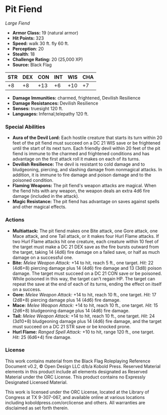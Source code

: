 # Pit Fiend

*Large* *Fiend*

- **Armor Class:** 19 (natural armor)
- **Hit Points:** 323 
- **Speed:** walk 30 ft. fly 60 ft.
- **Perception**: 20
- **Stealth**: 18
- **Challenge Rating:** 20 (25,000 XP)
- **Source:** Black Flag

| STR | DEX | CON | INT | WIS | CHA |
| --- | --- | --- | --- | --- | --- |
| +8 | +8 | +13 | +6 | +10 | +7 |

- **Damage Immunities:** charmed, frightened, Devilish Resilience
- **Damage Resistances:** Devilish Resilience
- **Senses:** truesight 120 ft.
- **Languages:** Infernal,telepathy 120 ft.

### Special Abilities

- **Aura of the Devil Lord:** Each hostile creature that starts its turn within 20 feet of the pit fiend must succeed on a DC 21 WIS save or be frightened until the start of its next turn. Each friendly devil within 20 feet of the pit fiend is immune to the charmed and frightened conditions and has advantage on the first attack roll it makes on each of its turns.
- **Devilish Resilience:** The devil is resistant to cold damage and to bludgeoning, piercing, and slashing damage from nonmagical attacks. In addition, it is immune to fire damage and poison damage and to the poisoned condition.
- **Flaming Weapons:** The pit fiend's weapon attacks are magical. When the fiend hits with any weapon, the weapon deals an extra 4d6 fire damage (included in the attack).
- **Magic Resistance:** The pit fiend has advantage on saves against spells and other magical effects.

### Actions

- **Multiattack:** The pit fiend makes one Bite attack, one Gore attack, one Mace attack, and one Tail attack, or it makes four Hurl Flame attacks. If two Hurl Flame attacks hit one creature, each creature within 10 feet of the target must make a DC 21 DEX save as the fire bursts outward from the target, taking 14 (4d6) fire damage on a failed save, or half as much damage on a successful one.
- **Bite:** _Melee Weapon Attack:_ +14 to hit, reach 5 ft., one target. _Hit:_ 22 (4d6+8) piercing damage plus 14 (4d6) fire damage and 13 (3d8) poison damage. The target must succeed on a DC 21 CON save or be poisoned. While poisoned in this way, the target can't regain HP. The target can repeat the save at the end of each of its turns, ending the effect on itself on a success.
- **Gore:** _Melee Weapon Attack:_ +14 to hit, reach 10 ft., one target. _Hit:_ 17 (2d8+8) piercing damage plus 14 (4d6) fire damage.
- **Mace:** _Melee Weapon Attack:_ +14 to hit, reach 10 ft., one target. _Hit:_ 15 (2d6+8) bludgeoning damage plus 14 (4d6) fire damage.
- **Tail:** _Melee Weapon Attack:_ +14 to hit, reach 10 ft., one target. _Hit:_ 24 (3d10+8) bludgeoning damage plus 14 (4d6) fire damage, and the target must succeed on a DC 21 STR save or be knocked prone.
- **Hurl Flame:** _Ranged Spell Attack:_ +10 to hit, range 120 ft., one target. _Hit:_ 25 (6d6+4) fire damage.


### License

This work contains material from the Black Flag Roleplaying Reference Document v0.2, © Open Design LLC d/b/a Kobold Press. Reserved Material elements in this product include all elements designated as Reserved Material under the ORC License. This product contains no Expressly Designated Licensed Material.

This work is licensed under the ORC License, located at the Library of Congress at TX 9-307-067, and available online at various locations including koboldpress.com/orclicense and others. All warranties are disclaimed as set forth therein.
